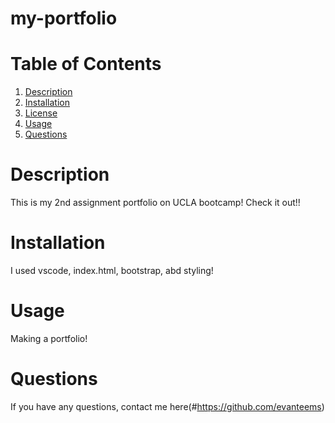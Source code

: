 # my-portfolio

# Table of Contents
1. [Description](#description)
2. [Installation](#installation)
3. [License](#license)
4. [Usage](#usage)
5. [Questions](#questions)

# Description 
This is my 2nd assignment portfolio on UCLA bootcamp!
Check it out!!

# Installation
I used vscode, index.html, bootstrap, abd styling!

# Usage
Making a portfolio!

# Questions
If you have any questions, contact me here(#https://github.com/evanteems)
